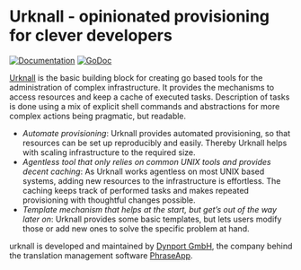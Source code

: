# Urknall - opinionated provisioning for clever developers

[![Documentation](http://img.shields.io/badge/gh--pages-documentation-blue.svg)](http://urknall.dynport.de)
[![GoDoc](https://godoc.org/github.com/dynport/urknall?status.svg)](https://godoc.org/github.com/dynport/urknall)

[Urknall](http://urknall.dynport.de) is the basic building block for creating
go based tools for the administration of complex infrastructure. It provides
the mechanisms to access resources and keep a cache of executed tasks.
Description of tasks is done using a mix of explicit shell commands and
abstractions for more complex actions being pragmatic, but readable.

* _Automate provisioning_: Urknall provides automated
  provisioning, so that resources can be set up reproducibly and easily.
  Thereby Urknall helps with scaling infrastructure to the required size.
* _Agentless tool that only relies on common UNIX tools and provides decent
  caching_: As Urknall works agentless on most UNIX based systems, adding new
  resources to the infrastructure is effortless. The caching keeps track of
  performed tasks and makes repeated provisioning with thoughtful changes
  possible.
* _Template mechanism that helps at the start, but get’s out of the way later
  on_: Urknall provides some basic templates, but lets users modify those or
  add new ones to solve the specific problem at hand.

urknall is developed and maintained by [Dynport GmbH](http://www.dynport.de),
the company behind the translation management software
[PhraseApp](https://phraseapp.com).

